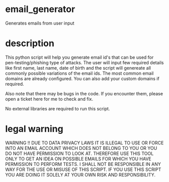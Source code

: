 # email_generator
Generates emails from user input

# description
This python script will help you generate email id's that can be used for pen-testing/phishing type of attacks. The user will input few required details like first name, last name, date of birth and the script will genereate all commonly possible variations of the email ids. The most common email domains are already configured. You can also add your custom domains if required. 

Also note that there may be bugs in the code. If you encounter them, please open a ticket here for me to check and fix.

No external libraries are required to run this script.

# legal warning
WARNING !!
DUE TO DATA PRIVACY LAWS IT IS ILLEGAL TO USE OR FORCE INTO AN EMAIL ACCOUNT WHICH DOES NOT BELONG TO YOU OR YOU DO NOT HAVE PERMISSION TO LOOK AT. THEREFORE USE THIS TOOL ONLY TO GET AN IDEA ON POSSIBLE EMAILS FOR WHICH YOU HAVE PERMISSION TO PERFORM TESTS. 
I SHALL NOT BE RESPONSIBLE IN ANY WAY FOR THE USE OR MISUSE OF THIS SCRIPT. IF YOU USE THIS SCRIPT YOU ARE DOING IT SOLELY AT YOUR OWN RISK AND RESPONSIBILITY.
